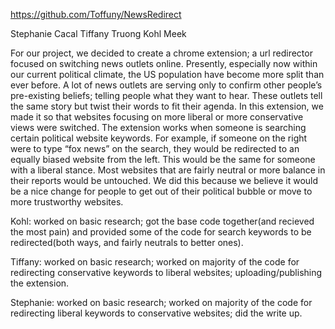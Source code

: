 https://github.com/Toffuny/NewsRedirect

Stephanie Cacal
Tiffany Truong
Kohl Meek

For our project, we decided to create a chrome extension; a url redirector focused on switching news outlets online. Presently, especially now within our current political climate, the US population have become more split than ever before. A lot of news outlets are serving only to confirm other people’s pre-existing beliefs; telling people what they want to hear. These outlets tell the same story but twist their words to fit their agenda. In this extension, we made it so that websites focusing on more liberal or more conservative views were switched. The extension works when someone is searching certain political website keywords.  For example, if someone on the right were to type “fox news” on the search, they would be redirected to an equally biased website from the left. This would be the same for someone with a liberal stance. Most websites that are fairly neutral or more balance in their reports would be untouched. We did this because we believe it would be a nice change for people to get out of their political bubble or move to more trustworthy websites.

Kohl: worked on basic research; got the base code together(and recieved the most pain) and provided some of the code for search keywords to be redirected(both ways, and fairly neutrals to better ones).  

Tiffany: worked on basic research; worked on majority of the code for redirecting conservative keywords to liberal websites; uploading/publishing the extension.

Stephanie: worked on basic research; worked on majority of the code for redirecting liberal keywords to conservative websites; did the write up.


